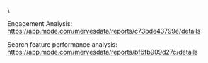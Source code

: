 \

Engagement Analysis:
https://app.mode.com/mervesdata/reports/c73bde43799e/details

Search feature performance analysis:
https://app.mode.com/mervesdata/reports/bf6fb909d27c/details




